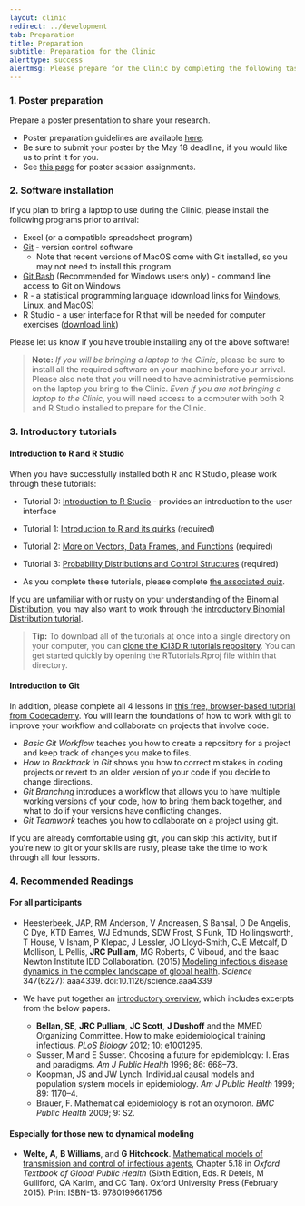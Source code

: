 ```yaml
---
layout: clinic
redirect: ../development
tab: Preparation
title: Preparation
subtitle: Preparation for the Clinic
alerttype: success
alertmsg: Please prepare for the Clinic by completing the following tasks. <b>You will need to be logged into your GitHub account to access some of the materials linked below.</b>
---
```


### 1. Poster preparation

Prepare a poster presentation to share your research.

- Poster preparation guidelines are available [here](../posters).  
- Be sure to submit your poster by the May 18 deadline, if you would like us to print it for you.
- See [this page](../posters/sessions) for poster session assignments.

### <a id="#Software"></a> 2. Software installation

If you plan to bring a laptop to use during the Clinic, please install the following programs prior to arrival:

- Excel (or a compatible spreadsheet program)
- [Git](http://git-scm.com/) - version control software
    - Note that recent versions of MacOS come with Git installed, so you may not need to install this program.
- [Git Bash](http://msysgit.github.io/) (Recommended for Windows users only) -  command line access to Git on Windows
- R - a statistical programming language (download links for [Windows](http://cran.r-project.org/bin/windows/base/), [Linux](http://cran.r-project.org/bin/linux/), and [MacOS](http://cran.r-project.org/bin/macosx/))
- R Studio - a user interface for R that will be needed for computer exercises ([download link](http://www.rstudio.com/products/rstudio/download/))

Please let us know if you have trouble installing any of the above software!

> **Note:** _If you will be bringing a laptop to the Clinic_, please be sure to install all the required software on your machine before your arrival. Please also note that you will need to have administrative permissions on the laptop you bring to the Clinic. _Even if you are not bringing a laptop to the Clinic_, you will need access to a computer with both R and R Studio installed to prepare for the Clinic.

### 3. Introductory tutorials

#### **Introduction to R and R Studio**

When you have successfully installed both R and R Studio, please work through these tutorials:

- Tutorial 0: [Introduction to R Studio](https://raw.githubusercontent.com/ICI3D/RTutorials/master/introRstudio.R) - provides an introduction to the user interface
- Tutorial 1: [Introduction to R and its quirks](https://raw.githubusercontent.com/ICI3D/RTutorials/master/ICI3D_RTutorial_1.R) (required)
- Tutorial 2: [More on Vectors, Data Frames, and Functions](https://raw.githubusercontent.com/ICI3D/RTutorials/master/ICI3D_RTutorial_2.R) (required)
- Tutorial 3: [Probability Distributions and Control Structures](https://raw.githubusercontent.com/ICI3D/RTutorials/master/ICI3D_RTutorial_3.R) (required)

- As you complete these tutorials, please complete [the associated quiz](https://ugeorgia.qualtrics.com/jfe/form/SV_ewzWcNolLzhBhLD).

If you are unfamiliar with or rusty on your understanding of the [Binomial Distribution](http://en.wikipedia.org/wiki/Binomial_distribution), you may also want to work through the [introductory Binomial Distribution tutorial](https://raw.githubusercontent.com/ICI3D/RTutorials/master/binomialDistribution.R).

> **Tip:** To download all of the tutorials at once into a single directory on your computer, you can [clone the ICI3D R tutorials repository](https://github.com/ICI3D/RTutorials.git). You can get started quickly by opening the RTutorials.Rproj file within that directory.

#### **Introduction to Git**

In addition, please complete all 4 lessons in [this free, browser-based tutorial from Codecademy](https://www.codecademy.com/learn/learn-git). You will learn the foundations of how to work with git to improve your workflow and collaborate on projects that involve code.

- _Basic Git Workflow_ teaches you how to create a repository for a project and keep track of changes you make to files.
- _How to Backtrack in Git_ shows you how to correct mistakes in coding projects or revert to an older version of your code if you decide to change directions.
- _Git Branching_ introduces a workflow that allows you to have multiple working versions of your code, how to bring them back together, and what to do if your versions have conflicting changes.
- _Git Teamwork_ teaches you how to collaborate on a project using git.

If you are already comfortable using git, you can skip this activity, but if you're new to git or your skills are rusty, please take the time to work through all four lessons.

### 4. Recommended Readings

#### For all participants

- Heesterbeek, JAP, RM Anderson, V Andreasen, S Bansal,
D De Angelis, C Dye, KTD Eames, WJ Edmunds,
SDW Frost, S Funk, TD Hollingsworth, T House, V Isham, P Klepac, J Lessler, JO Lloyd-Smith, CJE Metcalf, D Mollison, L Pellis, **JRC Pulliam**, MG Roberts,
C Viboud, and the Isaac Newton Institute IDD Collaboration. (2015) [Modeling infectious disease dynamics in the complex landscape of global health][Heesterbeek2015]. _Science_ 347(6227): aaa4339. doi:10.1126/science.aaa4339
- We have put together an [introductory overview][ICI3Dintro], which includes excerpts from the below papers.

    - **Bellan, SE**, **JRC Pulliam**, **JC Scott**, **J Dushoff** and the MMED Organizing Committee. How to make epidemiological training infectious. _PLoS Biology_ 2012; 10: e1001295.
    - Susser, M and E Susser. Choosing a future for epidemiology: I. Eras and paradigms. _Am J Public Health_ 1996; 86: 668–73.
    - Koopman, JS and JW Lynch. Individual causal models and population system models in epidemiology. _Am J Public Health_ 1999; 89: 1170–4.
    - Brauer, F. Mathematical epidemiology is not an oxymoron. _BMC Public Health_ 2009; 9: S2.

#### Especially for those new to dynamical modeling

- **Welte, A**, **B Williams**, and **G Hitchcock**. [Mathematical models of transmission and control of infectious agents][WelteWilliamsHitchcock], Chapter 5.18 in _Oxford Textbook of Global Public Health_ (Sixth Edition, Eds. R Detels, M Gulliford, QA Karim, and CC Tan). Oxford University Press  (February 2015). Print ISBN-13: 9780199661756

[Heesterbeek2015]: https://github.com/ICI3D/MMEDparticipants/raw/master/Readings/Heesterbeek2015.pdf
[WelteWilliamsHitchcock]:  https://github.com/ICI3D/MMEDparticipants/raw/master/Readings/WelteWilliamsHitchcock.pdf
[ICI3Dintro]: https://github.com/ICI3D/MMEDparticipants/raw/master/Readings/ICI3Dintro.pdf
